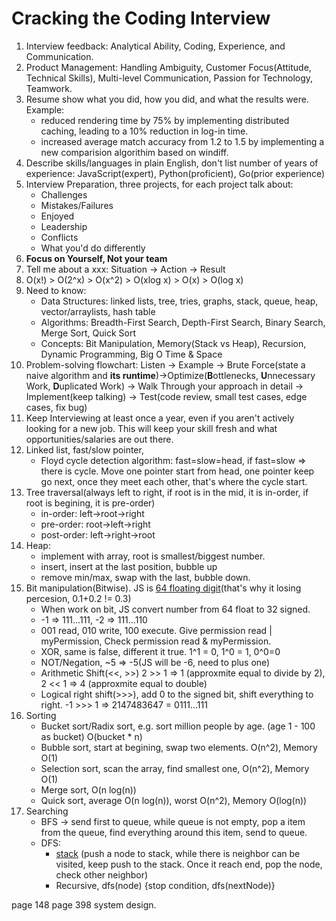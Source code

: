# Cracking the Coding Interview

1. Interview feedback: Analytical Ability, Coding, Experience, and Communication. 
2. Product Management: Handling Ambiguity, Customer Focus(Attitude, Technical Skills), Multi-level Communication, Passion for Technology, Teamwork.
3. Resume show what you did, how you did, and what the results were. Example:
    - reduced rendering time by 75% by implementing distributed caching, leading to a 10% reduction in log-in time.
    - increased average match accuracy from 1.2 to 1.5 by implementing a new comparision algorithim based on windiff. 
4. Describe skills/languages in plain English, don't list number of years of experience: JavaScript(expert), Python(proficient), Go(prior experience)
5. Interview Preparation, three projects, for each project talk about:
    - Challenges
    - Mistakes/Failures
    - Enjoyed
    - Leadership
    - Conflicts
    - What you'd do differently
6. **Focus on Yourself, Not your team**
7. Tell me about a xxx: Situation -> Action -> Result
8. O(x!) > O(2^x) > O(x^2) > O(xlog x) > O(x) > O(log x)
9. Need to know: 
    - Data Structures: linked lists, tree, tries, graphs, stack, queue, heap, vector/arraylists, hash table
    - Algorithms: Breadth-First Search, Depth-First Search, Binary Search, Merge Sort, Quick Sort
    - Concepts: Bit Manipulation, Memory(Stack vs Heap), Recursion, Dynamic Programming, Big O Time & Space
10. Problem-solving flowchart: Listen -> Example -> Brute Force(state a naive algorithm and **its runtime**)->Optimize(**B**ottlenecks, **U**nnecessary Work, **D**uplicated Work) -> Walk Through your approach in detail -> Implement(keep talking) -> Test(code review, small test cases, edge cases, fix bug)
11. Keep Interviewing at least once a year, even if you aren't actively looking for a new job. This will keep your skill fresh and what opportunities/salaries are out there. 
12. Linked list, fast/slow pointer, 
    - Floyd cycle detection algorithm: fast=slow=head, if fast=slow => there is cycle. Move one pointer start from head, one pointer keep go next, once they meet each other, that's where the cycle start.
14. Tree traversal(always left to right, if root is in the mid, it is in-order, if root is begining, it is pre-order)
    - in-order: left->root->right
    - pre-order: root->left->right
    - post-order: left->right->root
15. Heap: 
    - implement with array, root is smallest/biggest number.
    - insert, insert at the last position, bubble up
    - remove min/max, swap with the last, bubble down.
16. Bit manipulation(Bitwise). JS is [64 floating digit](https://www.avioconsulting.com/blog/overcoming-javascript-numeric-precision-issues)(that's why it losing percesion, 0.1+0.2 != 0.3)
    - When work on bit, JS convert number from 64 float to 32 signed.
    - -1 => 111...111, -2 => 111...110
    - 001 read, 010 write, 100 execute. Give permission read | myPermission, Check permission read & myPermission.
    - XOR, same is false, different it true. 1^1 = 0, 1^0 = 1, 0^0=0
    - NOT/Negation, ~5 => -5(JS will be -6, need to plus one)
    - Arithmetic Shift(<<, >>) 2 >> 1 => 1 (approxmite equal to divide by 2), 2 << 1 => 4 (approxmite equal to double)
    - Logical right shift(>>>), add 0 to the signed bit, shift everything to right. -1 >>> 1 => 2147483647 = 0111...111
17. Sorting 
    - Bucket sort/Radix sort, e.g. sort million people by age. (age 1 - 100 as bucket) O(bucket * n)
    - Bubble sort, start at begining, swap two elements. O(n^2), Memory O(1)
    - Selection sort, scan the array, find smallest one, O(n^2), Memory O(1)
    - Merge sort, O(n log(n))
    - Quick sort, average O(n log(n)), worst O(n^2), Memory O(log(n))
18. Searching 
    - BFS -> send first to queue, while queue is not empty, pop a item from the queue, find everything around this item, send to queue. 
    - DFS:  
        - [stack](https://www.tutorialspoint.com/data_structures_algorithms/depth_first_traversal.htm#:~:text=Depth%20First%20Search%20(DFS)%20algorithm,F%20and%20lastly%20to%20C.) (push a node to stack, while there is neighbor can be visited, keep push to the stack. Once it reach end, pop the node, check other neighbor)
        - Recursive, dfs(node) {stop condition, dfs(nextNode)}


page 148
page 398 system design. 

